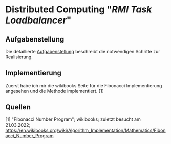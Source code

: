 # Distributed Computing "*RMI Task Loadbalancer*" 

## Aufgabenstellung
Die detaillierte [Aufgabenstellung](TASK.md) beschreibt die notwendigen Schritte zur Realisierung.

## Implementierung
Zuerst habe ich mir die wikibooks Seite für die Fibonacci Implementierung angesehen und die Methode implementiert. [1]


## Quellen
[1] "Fibonacci Number Program"; wikibooks; zuletzt besucht am 21.03.2022; https://en.wikibooks.org/wiki/Algorithm_Implementation/Mathematics/Fibonacci_Number_Program
